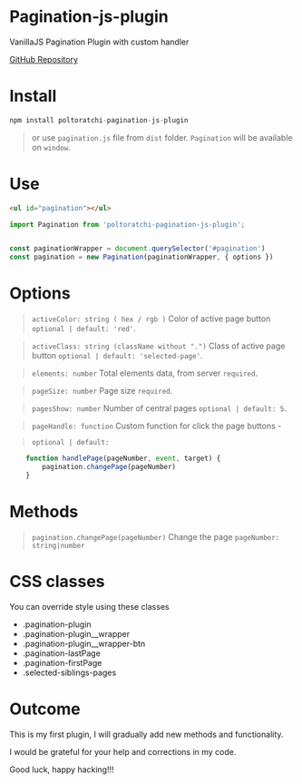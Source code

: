 # Pagination-js-plugin
VanillaJS Pagination Plugin with custom handler

[GitHub Repository](https://github.com/melrose13-69/plugin-pagination)


# Install
```js
npm install poltoratchi-pagination-js-plugin
```

> or use `pagination.js` file from `dist` folder. `Pagination` will be available on `window`.

# Use
```html
<ul id="pagination"></ul>
```

```js
import Pagination from 'poltoratchi-pagination-js-plugin';


const paginationWrapper = document.querySelector('#pagination')
const pagination = new Pagination(paginationWrapper, { options })
```
# Options
> `activeColor: string ( hex / rgb )` Color of active page button  `optional | default: 'red'`.

> `activeClass: string (className without ".")` Class of active page button `optional | default: 'selected-page'`.

> `elements: number` Total elements data, from server `required`.

> `pageSize: number` Page size `required`.

> `pagesShow: number` Number of central pages `optional | default: 5`.

> `pageHandle: function` Custom function for click the page buttons -

> `optional | default: `
```js
    function handlePage(pageNumber, event, target) {
        pagination.changePage(pageNumber)
    }
```

# Methods
> `pagination.changePage(pageNumber)` Change the page `pageNumber: string|number`

# CSS classes
You can override style using these classes

- .pagination-plugin
- .pagination-plugin__wrapper
- .pagination-plugin__wrapper-btn
- .pagination-lastPage
- .pagination-firstPage
- .selected-siblings-pages

# Outcome

This is my first plugin, I will gradually add new methods and functionality.

I would be grateful for your help and corrections in my code.

Good luck, happy hacking!!!
